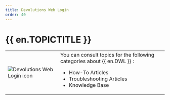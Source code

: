 ```yaml
---
title: Devolutions Web Login
order: 40
---
```

# {{ en.TOPICTITLE }} 
<table>
	<tr>
		<td>
<img src="/img/en/kb/ApplicationDWL_180X180.png" alt="Devolutions Web Login icon">
		</td>
		<td>
You can consult topics for the following categories about {{ en.DWL }} : 
<ul>
  <li>How-To Articles</li>
  <li>Troubleshooting Articles</li>
  <li>Knowledge Base</li>
</ul> 
		</td>
	</tr>
</table>


